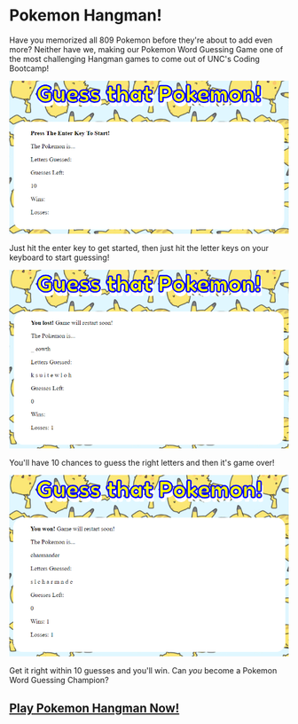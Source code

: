 # Pokemon Hangman!

Have you memorized all 809 Pokemon before they're about to add even more? Neither have we, making our Pokemon Word Guessing Game one of the most challenging Hangman games to come out of UNC's Coding Bootcamp!

![PreviewStart](assets/images/preview01.png)

Just hit the enter key to get started, then just hit the letter keys on your keyboard to start guessing!

![PreviewLoss](assets/images/preview02.png)

You'll have 10 chances to guess the right letters and then it's game over!

![PreviewWin](assets/images/preview03.png)

Get it right within 10 guesses and you'll win. Can *you* become a Pokemon Word Guessing Champion?

## [Play Pokemon Hangman Now!](https://eawehner.github.io/WordGuessGame/)